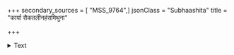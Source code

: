 +++
secondary_sources = [ "MSS_9764",]
jsonClass = "Subhaashita"
title = "कार्या सैकतलीनहंसमिथुना"

+++

<details><summary>Text</summary>

कार्या सैकतलीनहंसमिथुना स्रोतोवहा मालिनी पादास् तामभितो निषण्णहरिणा गौरीगुरोः पावनाः।  
शाखालम्बितवल्कलस्य च तरोर्निर्मातुमिच्छाम्यधः शृङ्गे कृष्णमृगस्य वामनयनं कण्डूयमानां मृगीम्॥
</details>
